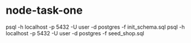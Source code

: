 # node-task-one

psql -h localhost -p 5432 -U user -d postgres -f init_schema.sql
psql -h localhost -p 5432 -U user -d postgres -f seed_shop.sql
